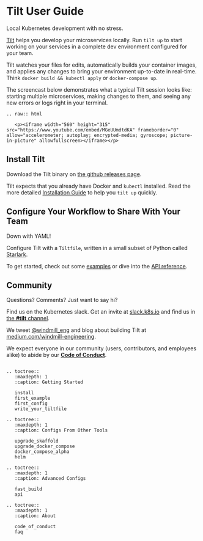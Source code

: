 # Tilt User Guide

Local Kubernetes development with no stress.

[Tilt](https://tilt.build) helps you develop your microservices locally.
Run `tilt up` to start working on your services in a complete dev environment
configured for your team.

Tilt watches your files for edits, automatically builds your container images,
and applies any changes to bring your environment
up-to-date in real-time. Think `docker build && kubectl apply` or `docker-compose up`.

The screencast below demonstrates what a typical Tilt session looks like:
starting multiple microservices, making changes to them, and seeing any new errors
or logs right in your terminal.

```eval_rst
.. raw:: html

   <p><iframe width="560" height="315" src="https://www.youtube.com/embed/MGeUUmdtdKA" frameborder="0" allow="accelerometer; autoplay; encrypted-media; gyroscope; picture-in-picture" allowfullscreen></iframe></p>
```

## Install Tilt

Download the Tilt binary on
[the github releases page](https://github.com/windmilleng/tilt/releases).

Tilt expects that you already have Docker and `kubectl` installed.
Read the more detailed [Installation Guide](install.html)
to help you `tilt up` quickly.

## Configure Your Workflow to Share With Your Team

Down with YAML!

Configure Tilt with a `Tiltfile`, written in a small subset of Python called
[Starlark](https://github.com/bazelbuild/starlark#tour).

To get started, check out some [examples](first_example.html) or dive into the
[API reference](api.html).

## Community

Questions? Comments? Just want to say hi?

Find us on the Kubernetes slack. Get an invite at [slack.k8s.io](http://slack.k8s.io) and find
us in [the **#tilt** channel](https://kubernetes.slack.com/messages/CESBL84MV/).

We tweet [@windmill_eng](https://twitter.com/windmill_eng) and
blog about building Tilt at [medium.com/windmill-engineering](https://medium.com/windmill-engineering).

We expect everyone in our community (users, contributors, and employees alike) to abide by our [**Code of Conduct**](code_of_conduct.html).

```eval_rst

.. toctree::
   :maxdepth: 1
   :caption: Getting Started

   install
   first_example
   first_config
   write_your_tiltfile

.. toctree::
   :maxdepth: 1
   :caption: Configs From Other Tools

   upgrade_skaffold
   upgrade_docker_compose
   docker_compose_alpha
   helm

.. toctree::
   :maxdepth: 1
   :caption: Advanced Configs

   fast_build
   api

.. toctree::
   :maxdepth: 1
   :caption: About

   code_of_conduct
   faq
```
